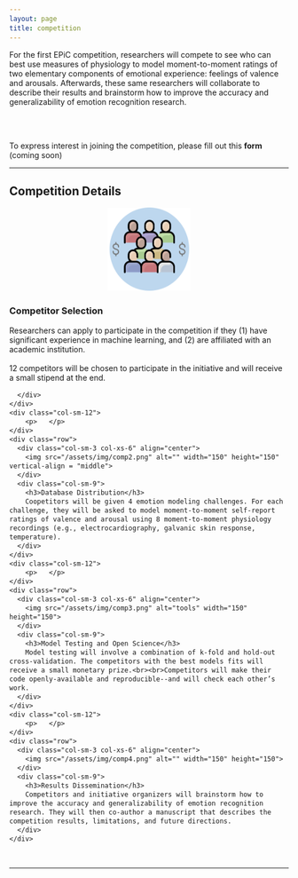 ```yaml
---
layout: page
title: competition
---
```


For the first EPiC competition, researchers will compete to see who can best use measures of physiology to model moment-to-moment ratings of two elementary components of emotional experience: feelings of valence and arousals. Afterwards, these same researchers will collaborate to describe their results and brainstorm how to improve the accuracy and generalizability of emotion recognition research. 

<br><br>

To express interest in joining the competition, please fill out this <b>form</b> (coming soon)
***
## Competition Details

<section>
  <div class="container">
    <div class="row">
      <div class="col-sm-12">
        <p>    </p>
      </div>
    </div>
    <div class="row">
      <div class="col-sm-3 col-xs-6" align="center" vertical-align = "middle">
        <img src="/assets/img/comp1.png" alt="" width="150" height="150">
      </div>
      <div class="col-sm-9">
        <h3>Competitor Selection</h3>
        Researchers can apply to participate in the competition if they (1) have significant experience in machine learning, and (2) are  affiliated with an academic institution. <br><br>12 competitors will be chosen to participate in the initiative and will receive a small stipend at the end.

      </div>
    </div>
    <div class="col-sm-12">
        <p>   </p>
    </div>
    <div class="row">
      <div class="col-sm-3 col-xs-6" align="center">
        <img src="/assets/img/comp2.png" alt="" width="150" height="150" vertical-align = "middle">
      </div>
      <div class="col-sm-9">
        <h3>Database Distribution</h3>
        Coopetitors will be given 4 emotion modeling challenges. For each challenge, they will be asked to model moment-to-moment self-report ratings of valence and arousal using 8 moment-to-moment physiology recordings (e.g., electrocardiography, galvanic skin response, temperature).
      </div>
    </div>
    <div class="col-sm-12">
        <p>   </p>
    </div>
    <div class="row">
      <div class="col-sm-3 col-xs-6" align="center">
        <img src="/assets/img/comp3.png" alt="tools" width="150" height="150">
      </div>
      <div class="col-sm-9">
        <h3>Model Testing and Open Science</h3>
        Model testing will involve a combination of k-fold and hold-out cross-validation. The competitors with the best models fits will receive a small monetary prize.<br><br>Competitors will make their code openly-available and reproducible--and will check each other’s work. 
      </div>
    </div>
    <div class="col-sm-12">
        <p>   </p>
    </div>
    <div class="row">
      <div class="col-sm-3 col-xs-6" align="center">
        <img src="/assets/img/comp4.png" alt="" width="150" height="150">
      </div>
      <div class="col-sm-9">
        <h3>Results Dissemination</h3>
        Competitors and initiative organizers will brainstorm how to improve the accuracy and generalizability of emotion recognition research. They will then co-author a manuscript that describes the competition results, limitations, and future directions.
      </div>
    </div>
  </div>
</section>
<br>

***